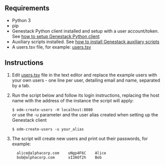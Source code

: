 ## Requirements

- Python 3
- pip
- Genestack Python client installed and setup with a user account/token.
  See [how to setup Genestack Python client](../packages-to-install/genestack-python-client.md)
- Auxiliary scripts installed.
  See [how to install Genestack auxiliary scripts](../packages-to-install/genestack-auxiliary-scripts.md)
- A users.tsv file, for example: [users.tsv](users.tsv)

## Instructions

1. Edit [users.tsv](users.tsv) file in the text editor and replace the example users with your own users - one line per user, detailing email and name, separated by a tab.
2. Run the script below and follow its login instructions, replacing the host name with the address of the instance the script will apply:

   `$ odm-create-users -H localhost:8080`\
   or use the -u parameter and the user alias created when setting up the Genestack client

   `$ odm-create-users -u your_alias`

3. The script will create new users and print out their passwords, for example:

   ```
     alice@alphacorp.com    uNgp4F6C    Alice
     bob@alphacorp.com      xI3AOf2h    Bob
   ```
